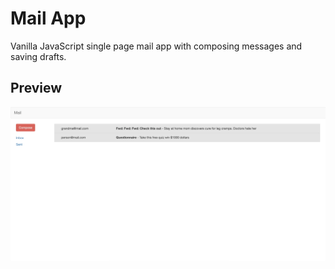 # Mail App

Vanilla JavaScript single page mail app with composing messages and saving drafts.

## Preview

![Mail](mail.gif)